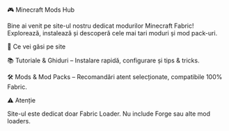 🎮 Minecraft Mods Hub

Bine ai venit pe site-ul nostru dedicat modurilor Minecraft Fabric! Explorează, instalează și descoperă cele mai tari moduri și mod pack-uri.

🚀 Ce vei găsi pe site

📚 Tutoriale & Ghiduri – Instalare rapidă, configurare și tips & tricks.

🛠️ Mods & Mod Packs – Recomandări atent selecționate, compatibile 100% Fabric.

⚠️ Atenție

Site-ul este dedicat doar Fabric Loader. Nu include Forge sau alte mod loaders.
